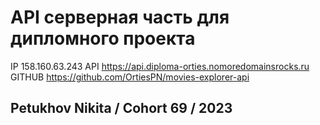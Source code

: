 # API серверная часть для дипломного проекта

IP 158.160.63.243
API https://api.diploma-orties.nomoredomainsrocks.ru
GITHUB https://github.com/OrtiesPN/movies-explorer-api

## Petukhov Nikita / Cohort 69 / 2023

